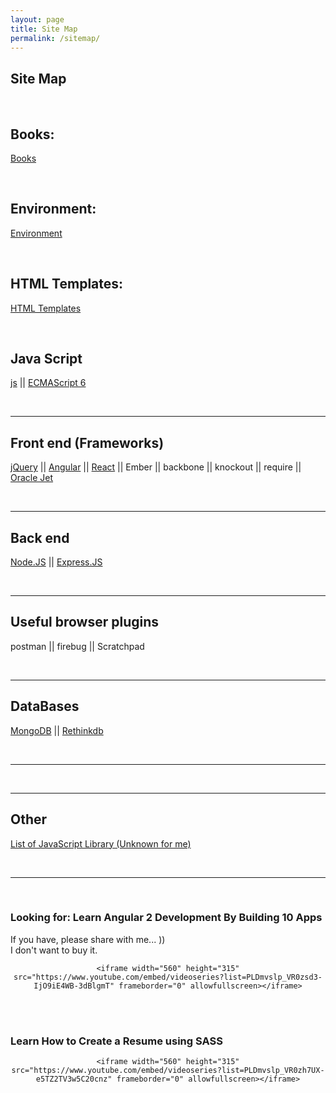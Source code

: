```yaml
---
layout: page
title: Site Map
permalink: /sitemap/
---
```



## Site Map


<br/>

## Books:

[Books](/books/)


<br/>

## Environment:

<a href="/env/">Environment</a>

<br/>

## HTML Templates:

<a href="/html-templates/">HTML Templates</a>


<br/>

## Java Script

<a href="/js/">js</a> ||
<a href="/es6/">ECMAScript 6</a>



<br/>
<hr/>


## Front end (Frameworks)

<a href="/frontend/jquery/">jQuery</a> ||
<a href="/frontend/angular/">Angular</a> ||
<a href="/frontend/react/">React</a> ||
Ember ||
backbone ||
knockout ||
require ||
<a href="/js/oracle-jet/">Oracle Jet</a>



<br/>
<hr/>


## Back end

<a href="/backend/nodejs/">Node.JS</a> ||
<a href="/backend/expressjs/">Express.JS</a>


<br/>
<hr/>


## Useful browser plugins

postman || firebug || Scratchpad


<br/>
<hr/>


## DataBases

<a href="/databases/mongodb/">MongoDB</a> ||
<a href="/databases/rethinkdb/">Rethinkdb</a>


<br/>
<hr/>


<br/>
<hr/>


## Other

[List of JavaScript Library (Unknown for me)](/js-library-list/)


<br/>
<hr/>
<br/>

### Looking for: Learn Angular 2 Development By Building 10 Apps

If you have, please share with me... ))  
I don't want to buy it.

<div align="center">

    <iframe width="560" height="315" src="https://www.youtube.com/embed/videoseries?list=PLDmvslp_VR0zsd3-IjO9iE4WB-3dBlgmT" frameborder="0" allowfullscreen></iframe>

</div>


<br/><br/>

### Learn How to Create a Resume using SASS

<div align="center">

    <iframe width="560" height="315" src="https://www.youtube.com/embed/videoseries?list=PLDmvslp_VR0zh7UX-e5TZ2TV3w5C20cnz" frameborder="0" allowfullscreen></iframe>

</div>
